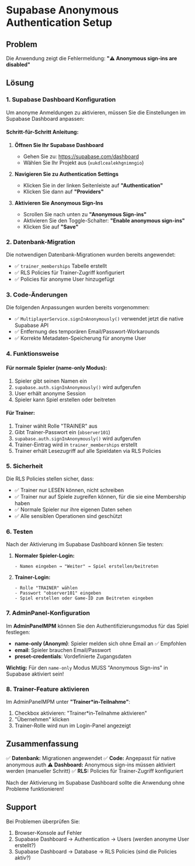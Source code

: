 # Supabase Anonymous Authentication Setup

## Problem
Die Anwendung zeigt die Fehlermeldung: **"⚠️ Anonymous sign-ins are disabled"**

## Lösung

### 1. Supabase Dashboard Konfiguration

Um anonyme Anmeldungen zu aktivieren, müssen Sie die Einstellungen im Supabase Dashboard anpassen:

#### Schritt-für-Schritt Anleitung:

1. **Öffnen Sie Ihr Supabase Dashboard**
   - Gehen Sie zu: https://supabase.com/dashboard
   - Wählen Sie Ihr Projekt aus (`xukdlcealekhgnimngio`)

2. **Navigieren Sie zu Authentication Settings**
   - Klicken Sie in der linken Seitenleiste auf **"Authentication"**
   - Klicken Sie dann auf **"Providers"**

3. **Aktivieren Sie Anonymous Sign-Ins**
   - Scrollen Sie nach unten zu **"Anonymous Sign-ins"**
   - Aktivieren Sie den Toggle-Schalter: **"Enable anonymous sign-ins"**
   - Klicken Sie auf **"Save"**

### 2. Datenbank-Migration

Die notwendigen Datenbank-Migrationen wurden bereits angewendet:

- ✅ `trainer_memberships` Tabelle erstellt
- ✅ RLS Policies für Trainer-Zugriff konfiguriert
- ✅ Policies für anonyme User hinzugefügt

### 3. Code-Änderungen

Die folgenden Anpassungen wurden bereits vorgenommen:

- ✅ `MultiplayerService.signInAnonymously()` verwendet jetzt die native Supabase API
- ✅ Entfernung des temporären Email/Passwort-Workarounds
- ✅ Korrekte Metadaten-Speicherung für anonyme User

### 4. Funktionsweise

#### Für normale Spieler (name-only Modus):
1. Spieler gibt seinen Namen ein
2. `supabase.auth.signInAnonymously()` wird aufgerufen
3. User erhält anonyme Session
4. Spieler kann Spiel erstellen oder beitreten

#### Für Trainer:
1. Trainer wählt Rolle "TRAINER" aus
2. Gibt Trainer-Passwort ein (`observer101`)
3. `supabase.auth.signInAnonymously()` wird aufgerufen
4. Trainer-Eintrag wird in `trainer_memberships` erstellt
5. Trainer erhält Lesezugriff auf alle Spieldaten via RLS Policies

### 5. Sicherheit

Die RLS Policies stellen sicher, dass:

- ✅ Trainer nur LESEN können, nicht schreiben
- ✅ Trainer nur auf Spiele zugreifen können, für die sie eine Membership haben
- ✅ Normale Spieler nur ihre eigenen Daten sehen
- ✅ Alle sensiblen Operationen sind geschützt

### 6. Testen

Nach der Aktivierung im Supabase Dashboard können Sie testen:

1. **Normaler Spieler-Login:**
   ```
   - Namen eingeben → "Weiter" → Spiel erstellen/beitreten
   ```

2. **Trainer-Login:**
   ```
   - Rolle "TRAINER" wählen
   - Passwort "observer101" eingeben
   - Spiel erstellen oder Game-ID zum Beitreten eingeben
   ```

### 7. AdminPanel-Konfiguration

Im **AdminPanelMPM** können Sie den Authentifizierungsmodus für das Spiel festlegen:

- **name-only (Anonym)**: Spieler melden sich ohne Email an ✅ Empfohlen
- **email**: Spieler brauchen Email/Passwort
- **preset-credentials**: Vordefinierte Zugangsdaten

**Wichtig:** Für den `name-only` Modus MUSS "Anonymous Sign-ins" in Supabase aktiviert sein!

### 8. Trainer-Feature aktivieren

Im AdminPanelMPM unter **"Trainer*in-Teilnahme"**:

1. Checkbox aktivieren: "Trainer*in‑Teilnahme aktivieren"
2. "Übernehmen" klicken
3. Trainer-Rolle wird nun im Login-Panel angezeigt

## Zusammenfassung

✅ **Datenbank:** Migrationen angewendet
✅ **Code:** Angepasst für native anonymous auth
⚠️ **Dashboard:** Anonymous sign-ins müssen aktiviert werden (manueller Schritt)
✅ **RLS:** Policies für Trainer-Zugriff konfiguriert

Nach der Aktivierung im Supabase Dashboard sollte die Anwendung ohne Probleme funktionieren!

## Support

Bei Problemen überprüfen Sie:

1. Browser-Konsole auf Fehler
2. Supabase Dashboard → Authentication → Users (werden anonyme User erstellt?)
3. Supabase Dashboard → Database → RLS Policies (sind die Policies aktiv?)
